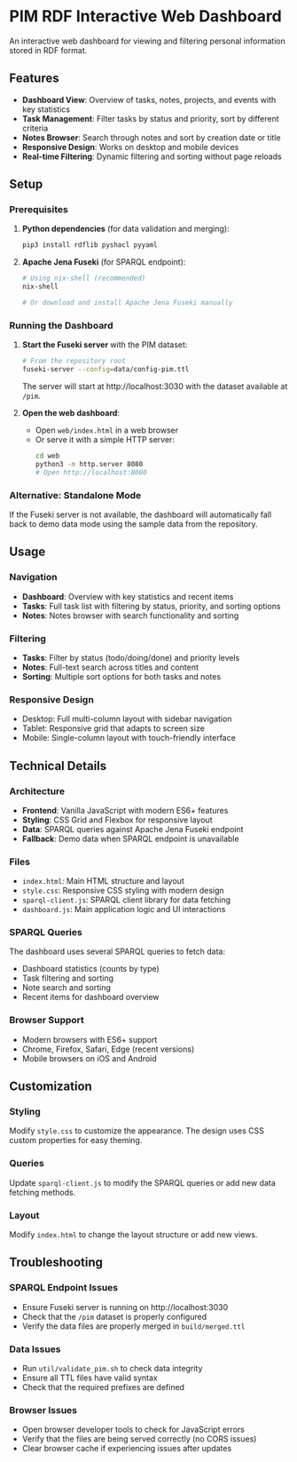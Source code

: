 # PIM RDF Interactive Web Dashboard

An interactive web dashboard for viewing and filtering personal information stored in RDF format.

## Features

- **Dashboard View**: Overview of tasks, notes, projects, and events with key statistics
- **Task Management**: Filter tasks by status and priority, sort by different criteria
- **Notes Browser**: Search through notes and sort by creation date or title
- **Responsive Design**: Works on desktop and mobile devices
- **Real-time Filtering**: Dynamic filtering and sorting without page reloads

## Setup

### Prerequisites

1. **Python dependencies** (for data validation and merging):
   ```bash
   pip3 install rdflib pyshacl pyyaml
   ```

2. **Apache Jena Fuseki** (for SPARQL endpoint):
   ```bash
   # Using nix-shell (recommended)
   nix-shell
   
   # Or download and install Apache Jena Fuseki manually
   ```

### Running the Dashboard

1. **Start the Fuseki server** with the PIM dataset:
   ```bash
   # From the repository root
   fuseki-server --config=data/config-pim.ttl
   ```
   
   The server will start at http://localhost:3030 with the dataset available at `/pim`.

2. **Open the web dashboard**:
   - Open `web/index.html` in a web browser
   - Or serve it with a simple HTTP server:
     ```bash
     cd web
     python3 -m http.server 8080
     # Open http://localhost:8080
     ```

### Alternative: Standalone Mode

If the Fuseki server is not available, the dashboard will automatically fall back to demo data mode using the sample data from the repository.

## Usage

### Navigation
- **Dashboard**: Overview with key statistics and recent items
- **Tasks**: Full task list with filtering by status, priority, and sorting options
- **Notes**: Notes browser with search functionality and sorting

### Filtering
- **Tasks**: Filter by status (todo/doing/done) and priority levels
- **Notes**: Full-text search across titles and content
- **Sorting**: Multiple sort options for both tasks and notes

### Responsive Design
- Desktop: Full multi-column layout with sidebar navigation
- Tablet: Responsive grid that adapts to screen size
- Mobile: Single-column layout with touch-friendly interface

## Technical Details

### Architecture
- **Frontend**: Vanilla JavaScript with modern ES6+ features
- **Styling**: CSS Grid and Flexbox for responsive layout
- **Data**: SPARQL queries against Apache Jena Fuseki endpoint
- **Fallback**: Demo data when SPARQL endpoint is unavailable

### Files
- `index.html`: Main HTML structure and layout
- `style.css`: Responsive CSS styling with modern design
- `sparql-client.js`: SPARQL client library for data fetching
- `dashboard.js`: Main application logic and UI interactions

### SPARQL Queries
The dashboard uses several SPARQL queries to fetch data:
- Dashboard statistics (counts by type)
- Task filtering and sorting
- Note search and sorting
- Recent items for dashboard overview

### Browser Support
- Modern browsers with ES6+ support
- Chrome, Firefox, Safari, Edge (recent versions)
- Mobile browsers on iOS and Android

## Customization

### Styling
Modify `style.css` to customize the appearance. The design uses CSS custom properties for easy theming.

### Queries
Update `sparql-client.js` to modify the SPARQL queries or add new data fetching methods.

### Layout
Modify `index.html` to change the layout structure or add new views.

## Troubleshooting

### SPARQL Endpoint Issues
- Ensure Fuseki server is running on http://localhost:3030
- Check that the `/pim` dataset is properly configured
- Verify the data files are properly merged in `build/merged.ttl`

### Data Issues
- Run `util/validate_pim.sh` to check data integrity
- Ensure all TTL files have valid syntax
- Check that the required prefixes are defined

### Browser Issues
- Open browser developer tools to check for JavaScript errors
- Verify that the files are being served correctly (no CORS issues)
- Clear browser cache if experiencing issues after updates